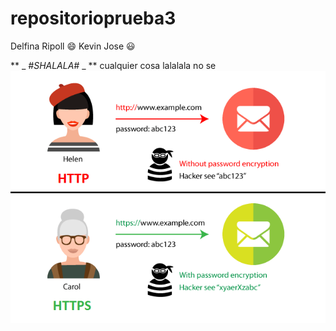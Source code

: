 # repositorioprueba3
Delfina Ripoll :smile:
Kevin Jose :smiley:

** _ _#SHALALA#_ _ **
cualquier cosa
lalalala
no se
![imagen de http y https](/assets/images/HTTPversusHTTPS.png)

